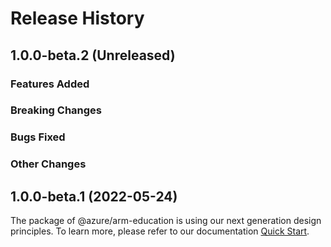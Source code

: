 # Release History

## 1.0.0-beta.2 (Unreleased)

### Features Added

### Breaking Changes

### Bugs Fixed

### Other Changes

## 1.0.0-beta.1 (2022-05-24)

The package of @azure/arm-education is using our next generation design principles. To learn more, please refer to our documentation [Quick Start](https://aka.ms/js-track2-quickstart).
